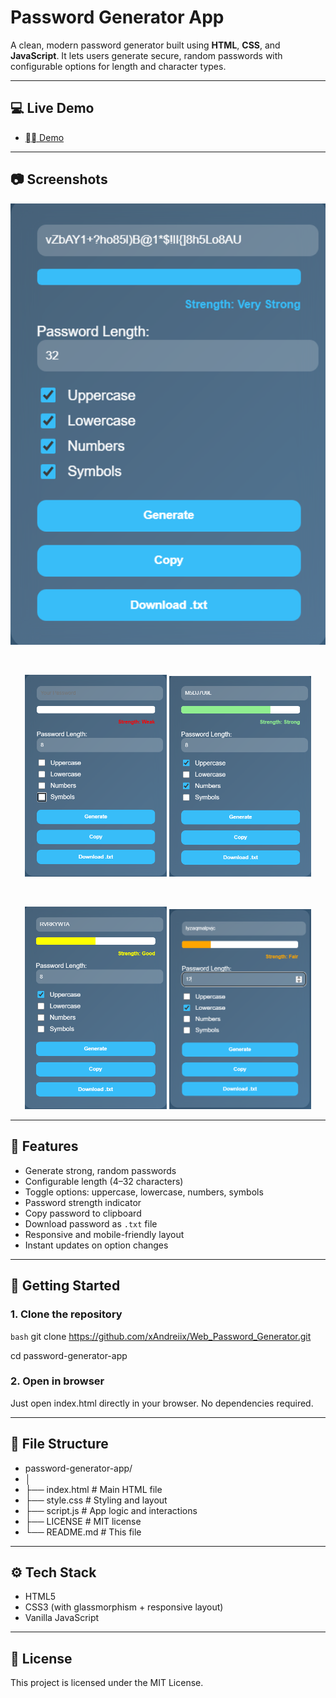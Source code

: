 # Password Generator App

A clean, modern password generator built using **HTML**, **CSS**, and **JavaScript**. It lets users generate secure, random passwords with configurable options for length and character types.

---

## 💻 Live Demo

- [⛓️‍💥 Demo](https://web-password-generator-eight.vercel.app/)

---

## 📷 Screenshots

<p align="center">
  <img src="screenshots/very-strong-pass.png" width="600">
</p>

<br>

<p align="center">
  <img src="screenshots/weak-pass.png" width="45%">
  <img src="screenshots/strong-pass.png" width="45%">
</p>

<br>

<p align="center">
  <img src="screenshots/good-pass.png" width="45%">
  <img src="screenshots/fair-pass.png" width="45%">
</p>

---

## 🔐 Features

- Generate strong, random passwords
- Configurable length (4–32 characters)
- Toggle options: uppercase, lowercase, numbers, symbols
- Password strength indicator
- Copy password to clipboard
- Download password as `.txt` file
- Responsive and mobile-friendly layout
- Instant updates on option changes

---

## 🚀 Getting Started

### 1. Clone the repository

```bash```
git clone https://github.com/xAndreiix/Web_Password_Generator.git

cd password-generator-app

### 2. Open in browser
Just open index.html directly in your browser. No dependencies required.

---

## 📁 File Structure

- password-generator-app/
- │
- ├── index.html          # Main HTML file
- ├── style.css           # Styling and layout
- ├── script.js           # App logic and interactions
- ├── LICENSE             # MIT license
- └── README.md           # This file

---

## ⚙️ Tech Stack

- HTML5
- CSS3 (with glassmorphism + responsive layout)
- Vanilla JavaScript

---

## 📝 License
This project is licensed under the MIT License.
